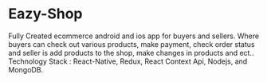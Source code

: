 # Eazy-Shop

Fully Created ecommerce android and ios app for buyers and sellers. Where buyers can check out various products, make payment, check order status and seller is add products to the shop, make changes in products and ect.. 
Technology Stack : React-Native, Redux, React Context Api, Nodejs, and MongoDB.
